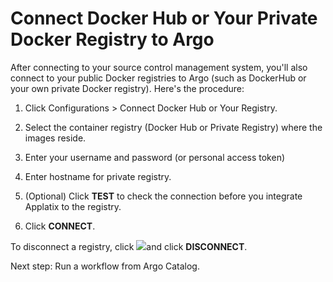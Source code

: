 # Connect Docker Hub or Your Private Docker Registry to <span class="GeneralApplatix Platform Name">Argo</span>

After connecting to your source control management system, you'll also connect to your public Docker registries to <span class="GeneralApplatix Platform Name">Argo</span> (such as DockerHub or your own private Docker registry). Here's the procedure:

1.  Click <span class="UI_element">Configurations</span> > <span class="UI_element">Connect Docker Hub or Your Registry</span>.

2.  Select the container registry (Docker Hub or Private Registry) where the images reside.
3.  Enter your username and password (or personal access token)
4.  Enter hostname for private registry.

5.  (Optional) Click **TEST** to check the connection before you integrate Applatix to the registry.
6.  Click **CONNECT**.

To disconnect a registry, click ![](../docs/images/pencil_4_editing_25x22.png)and click **DISCONNECT**.

Next step: Run a workflow from <span class="GeneralApplatix Catalog">Argo Catalog</span>.